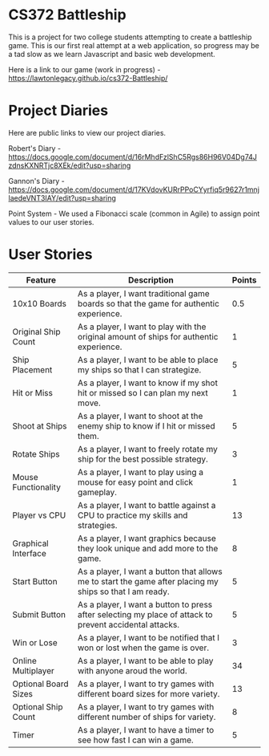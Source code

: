 # CS372 Battleship
This is a project for two college students attempting to create a battleship game. This is our first real attempt at a web application, so progress may be a tad slow as we learn Javascript and basic web development.

Here is a link to our game (work in progress) - https://lawtonlegacy.github.io/cs372-Battleship/

# Project Diaries
Here are public links to view our project diaries.

Robert's Diary - https://docs.google.com/document/d/16rMhdFzlShC5Rgs86H96V04Dg74JzdnsKXNRTjc8XEk/edit?usp=sharing

Gannon's Diary - https://docs.google.com/document/d/17KVdovKURrPPoCYyrfiq5r9627r1mnjlaedeVNT3IAY/edit?usp=sharing

Point System - We used a Fibonacci scale (common in Agile) to assign point values to our user stories.

# User Stories
| **Feature**           | **Description**                                                                                             | **Points** |
|-----------------------|-------------------------------------------------------------------------------------------------------------|------------|
| 10x10 Boards          | As a player, I want traditional game boards so that the game for authentic experience.                      |     0.5    |
| Original Ship Count   | As a player, I want to play with the original amount of ships for authentic experience.                     |      1     |
| Ship Placement        | As a player, I want to be able to place my ships so that I can strategize.                                  |      5     |
| Hit or Miss           | As a player, I want to know if my shot hit or missed so I can plan my next move.                            |      1     |
| Shoot at Ships        | As a player, I want to shoot at the enemy ship to know if I hit or missed them.                             |      5     |
| Rotate Ships          | As a player, I want to freely rotate my ship for the best possible strategy.                                |      3     |
| Mouse Functionality   | As a player, I want to play using a mouse for easy point and click gameplay.                                |      1     |
| Player vs CPU         | As a player, I want to battle against a CPU to practice my skills and strategies.                           |      13    |
| Graphical Interface   | As a player, I want graphics because they look unique and add more to the game.                             |      8     |
| Start Button          | As a player, I want a button that allows me to start the game after placing my ships so that I am ready.    |      5     |
| Submit Button         | As a player, I want a button to press after selecting my place of attack to prevent accidental attacks.     |      5     |
| Win or Lose           | As a player, I want to be notified that I won or lost when the game is over.                                |      3     |
| Online Multiplayer    | As a player, I want to be able to play with anyone aroud the world.                                         |      34    |
| Optional Board Sizes  | As a player, I want to try games with different board sizes for more variety.                               |      13    |
| Optional Ship Count   | As a player, I want to try games with different number of ships for variety.                                |      8     |
| Timer                 | As a player, I want to have a timer to see how fast I can win a game.                                       |      5     |
